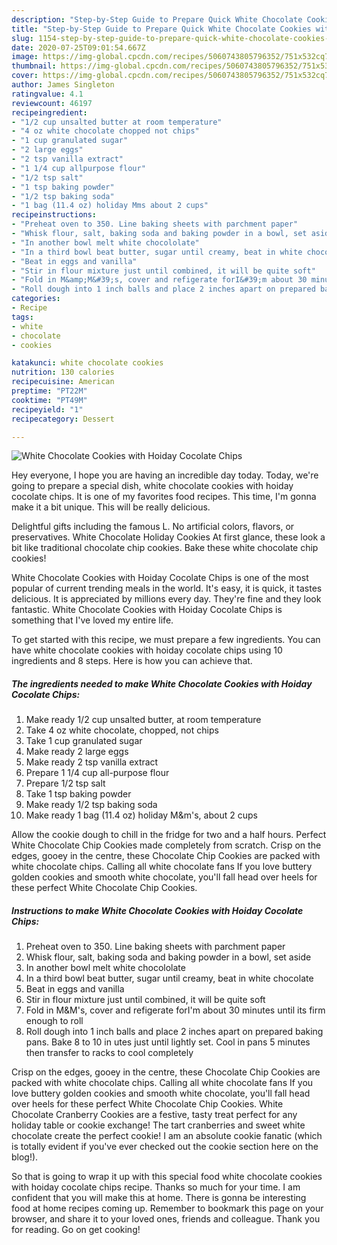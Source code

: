```yaml
---
description: "Step-by-Step Guide to Prepare Quick White Chocolate Cookies with Hoiday Cocolate Chips"
title: "Step-by-Step Guide to Prepare Quick White Chocolate Cookies with Hoiday Cocolate Chips"
slug: 1154-step-by-step-guide-to-prepare-quick-white-chocolate-cookies-with-hoiday-cocolate-chips
date: 2020-07-25T09:01:54.667Z
image: https://img-global.cpcdn.com/recipes/5060743805796352/751x532cq70/white-chocolate-cookies-with-hoiday-cocolate-chips-recipe-main-photo.jpg
thumbnail: https://img-global.cpcdn.com/recipes/5060743805796352/751x532cq70/white-chocolate-cookies-with-hoiday-cocolate-chips-recipe-main-photo.jpg
cover: https://img-global.cpcdn.com/recipes/5060743805796352/751x532cq70/white-chocolate-cookies-with-hoiday-cocolate-chips-recipe-main-photo.jpg
author: James Singleton
ratingvalue: 4.1
reviewcount: 46197
recipeingredient:
- "1/2 cup unsalted butter at room temperature"
- "4 oz white chocolate chopped not chips"
- "1 cup granulated sugar"
- "2 large eggs"
- "2 tsp vanilla extract"
- "1 1/4 cup allpurpose flour"
- "1/2 tsp salt"
- "1 tsp baking powder"
- "1/2 tsp baking soda"
- "1 bag (11.4 oz) holiday Mms about 2 cups"
recipeinstructions:
- "Preheat oven to 350. Line baking sheets with parchment paper"
- "Whisk flour, salt, baking soda and baking powder in a bowl, set aside"
- "In another bowl melt white chocololate"
- "In a third bowl beat butter, sugar until creamy, beat in white chocolate"
- "Beat in eggs and vanilla"
- "Stir in flour mixture just until combined, it will be quite soft"
- "Fold in M&amp;M&#39;s, cover and refigerate forI&#39;m about 30 minutes until its firm enough to roll"
- "Roll dough into 1 inch balls and place 2 inches apart on prepared baking pans. Bake 8 to 10 in utes just until lightly set. Cool in pans 5 minutes then transfer to racks to cool completely"
categories:
- Recipe
tags:
- white
- chocolate
- cookies

katakunci: white chocolate cookies 
nutrition: 130 calories
recipecuisine: American
preptime: "PT22M"
cooktime: "PT49M"
recipeyield: "1"
recipecategory: Dessert

---
```



![White Chocolate Cookies with Hoiday Cocolate Chips](https://img-global.cpcdn.com/recipes/5060743805796352/751x532cq70/white-chocolate-cookies-with-hoiday-cocolate-chips-recipe-main-photo.jpg)

Hey everyone, I hope you are having an incredible day today. Today, we're going to prepare a special dish, white chocolate cookies with hoiday cocolate chips. It is one of my favorites food recipes. This time, I'm gonna make it a bit unique. This will be really delicious.

Delightful gifts including the famous L. No artificial colors, flavors, or preservatives. White Chocolate Holiday Cookies At first glance, these look a bit like traditional chocolate chip cookies. Bake these white chocolate chip cookies!

White Chocolate Cookies with Hoiday Cocolate Chips is one of the most popular of current trending meals in the world. It's easy, it is quick, it tastes delicious. It is appreciated by millions every day. They're fine and they look fantastic. White Chocolate Cookies with Hoiday Cocolate Chips is something that I've loved my entire life.


To get started with this recipe, we must prepare a few ingredients. You can have white chocolate cookies with hoiday cocolate chips using 10 ingredients and 8 steps. Here is how you can achieve that.

<!--inarticleads1-->

##### The ingredients needed to make White Chocolate Cookies with Hoiday Cocolate Chips:

1. Make ready 1/2 cup unsalted butter, at room temperature
1. Take 4 oz white chocolate, chopped, not chips
1. Take 1 cup granulated sugar
1. Make ready 2 large eggs
1. Make ready 2 tsp vanilla extract
1. Prepare 1 1/4 cup all-purpose flour
1. Prepare 1/2 tsp salt
1. Take 1 tsp baking powder
1. Make ready 1/2 tsp baking soda
1. Make ready 1 bag (11.4 oz) holiday M&amp;m&#39;s, about 2 cups


Allow the cookie dough to chill in the fridge for two and a half hours. Perfect White Chocolate Chip Cookies made completely from scratch. Crisp on the edges, gooey in the centre, these Chocolate Chip Cookies are packed with white chocolate chips. Calling all white chocolate fans If you love buttery golden cookies and smooth white chocolate, you&#39;ll fall head over heels for these perfect White Chocolate Chip Cookies. 

<!--inarticleads2-->

##### Instructions to make White Chocolate Cookies with Hoiday Cocolate Chips:

1. Preheat oven to 350. Line baking sheets with parchment paper
1. Whisk flour, salt, baking soda and baking powder in a bowl, set aside
1. In another bowl melt white chocololate
1. In a third bowl beat butter, sugar until creamy, beat in white chocolate
1. Beat in eggs and vanilla
1. Stir in flour mixture just until combined, it will be quite soft
1. Fold in M&amp;M&#39;s, cover and refigerate forI&#39;m about 30 minutes until its firm enough to roll
1. Roll dough into 1 inch balls and place 2 inches apart on prepared baking pans. Bake 8 to 10 in utes just until lightly set. Cool in pans 5 minutes then transfer to racks to cool completely


Crisp on the edges, gooey in the centre, these Chocolate Chip Cookies are packed with white chocolate chips. Calling all white chocolate fans If you love buttery golden cookies and smooth white chocolate, you&#39;ll fall head over heels for these perfect White Chocolate Chip Cookies. White Chocolate Cranberry Cookies are a festive, tasty treat perfect for any holiday table or cookie exchange! The tart cranberries and sweet white chocolate create the perfect cookie! I am an absolute cookie fanatic (which is totally evident if you&#39;ve ever checked out the cookie section here on the blog!). 

So that is going to wrap it up with this special food white chocolate cookies with hoiday cocolate chips recipe. Thanks so much for your time. I am confident that you will make this at home. There is gonna be interesting food at home recipes coming up. Remember to bookmark this page on your browser, and share it to your loved ones, friends and colleague. Thank you for reading. Go on get cooking!

